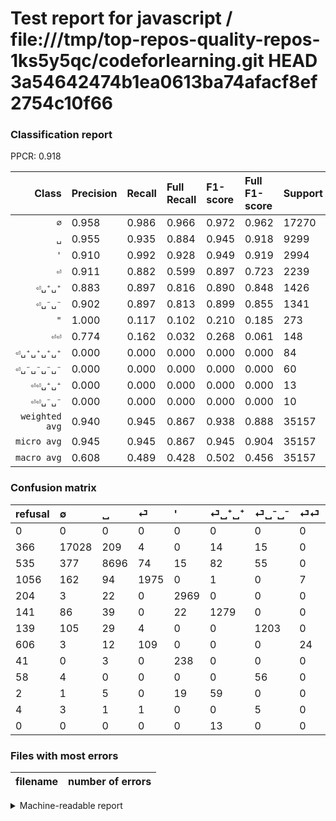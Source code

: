 # Test report for javascript / file:///tmp/top-repos-quality-repos-1ks5y5qc/codeforlearning.git HEAD 3a54642474b1ea0613ba74afacf8ef2754c10f66

### Classification report

PPCR: 0.918

| Class | Precision | Recall | Full Recall | F1-score | Full F1-score | Support | Full Support | PPCR |
|------:|:----------|:-------|:------------|:---------|:---------|:--------|:-------------|:-----|
| `∅` | 0.958| 0.986| 0.966| 0.972| 0.962| 17270| 17636| 0.979 |
| `␣` | 0.955| 0.935| 0.884| 0.945| 0.918| 9299| 9834| 0.946 |
| `'` | 0.910| 0.992| 0.928| 0.949| 0.919| 2994| 3198| 0.936 |
| `⏎` | 0.911| 0.882| 0.599| 0.897| 0.723| 2239| 3295| 0.680 |
| `⏎␣⁺␣⁺` | 0.883| 0.897| 0.816| 0.890| 0.848| 1426| 1567| 0.910 |
| `⏎␣⁻␣⁻` | 0.902| 0.897| 0.813| 0.899| 0.855| 1341| 1480| 0.906 |
| `"` | 1.000| 0.117| 0.102| 0.210| 0.185| 273| 314| 0.869 |
| `⏎⏎` | 0.774| 0.162| 0.032| 0.268| 0.061| 148| 754| 0.196 |
| `⏎␣⁺␣⁺␣⁺␣⁺` | 0.000| 0.000| 0.000| 0.000| 0.000| 84| 86| 0.977 |
| `⏎␣⁻␣⁻␣⁻␣⁻` | 0.000| 0.000| 0.000| 0.000| 0.000| 60| 118| 0.508 |
| `⏎⏎␣⁺␣⁺` | 0.000| 0.000| 0.000| 0.000| 0.000| 13| 13| 1.000 |
| `⏎⏎␣⁻␣⁻` | 0.000| 0.000| 0.000| 0.000| 0.000| 10| 14| 0.714 |
| `weighted avg` | 0.940| 0.945| 0.867| 0.938| 0.888| 35157| 38309| 0.918 |
| `micro avg` | 0.945| 0.945| 0.867| 0.945| 0.904| 35157| 38309| 0.918 |
| `macro avg` | 0.608| 0.489| 0.428| 0.502| 0.456| 35157| 38309| 0.918 |

### Confusion matrix

|refusal|  ∅| ␣| ⏎| '| ⏎␣⁺␣⁺| ⏎␣⁻␣⁻| ⏎⏎| "| ⏎␣⁻␣⁻␣⁻␣⁻| ⏎␣⁺␣⁺␣⁺␣⁺| ⏎⏎␣⁻␣⁻| ⏎⏎␣⁺␣⁺| 
|:---|:---|:---|:---|:---|:---|:---|:---|:---|:---|:---|:---|:---|
|0 |0 |0 |0 |0 |0 |0 |0 |0 |0 |0 |0 |0 |
|366 |17028 |209 |4 |0 |14 |15 |0 |0 |0 |0 |0 |0 |
|535 |377 |8696 |74 |15 |82 |55 |0 |0 |0 |0 |0 |0 |
|1056 |162 |94 |1975 |0 |1 |0 |7 |0 |0 |0 |0 |0 |
|204 |3 |22 |0 |2969 |0 |0 |0 |0 |0 |0 |0 |0 |
|141 |86 |39 |0 |22 |1279 |0 |0 |0 |0 |0 |0 |0 |
|139 |105 |29 |4 |0 |0 |1203 |0 |0 |0 |0 |0 |0 |
|606 |3 |12 |109 |0 |0 |0 |24 |0 |0 |0 |0 |0 |
|41 |0 |3 |0 |238 |0 |0 |0 |32 |0 |0 |0 |0 |
|58 |4 |0 |0 |0 |0 |56 |0 |0 |0 |0 |0 |0 |
|2 |1 |5 |0 |19 |59 |0 |0 |0 |0 |0 |0 |0 |
|4 |3 |1 |1 |0 |0 |5 |0 |0 |0 |0 |0 |0 |
|0 |0 |0 |0 |0 |13 |0 |0 |0 |0 |0 |0 |0 |

### Files with most errors

| filename | number of errors|
|:----:|:-----|

<details>
    <summary>Machine-readable report</summary>
```json
{
  "cl_report": {"\"": {"f1-score": 0.2098360655737705, "precision": 1.0, "recall": 0.11721611721611722, "support": 273}, "\u0027": {"f1-score": 0.9490171008470513, "precision": 0.9098988660741649, "recall": 0.9916499665998664, "support": 2994}, "macro avg": {"f1-score": 0.502468328460716, "precision": 0.6077724068391636, "recall": 0.4890221843532327, "support": 35157}, "micro avg": {"f1-score": 0.9445060727593367, "precision": 0.9445060727593367, "recall": 0.9445060727593367, "support": 35157}, "weighted avg": {"f1-score": 0.9383708279298825, "precision": 0.9399193703725197, "recall": 0.9445060727593367, "support": 35157}, "\u2205": {"f1-score": 0.9718623366246218, "precision": 0.9581363943281567, "recall": 0.9859872611464968, "support": 17270}, "\u23ce": {"f1-score": 0.8965047662278711, "precision": 0.9113982464236271, "recall": 0.8820902188476999, "support": 2239}, "\u23ce\u23ce": {"f1-score": 0.2681564245810056, "precision": 0.7741935483870968, "recall": 0.16216216216216217, "support": 148}, "\u23ce\u23ce\u2423\u207a\u2423\u207a": {"f1-score": 0.0, "precision": 0.0, "recall": 0.0, "support": 13}, "\u23ce\u23ce\u2423\u207b\u2423\u207b": {"f1-score": 0.0, "precision": 0.0, "recall": 0.0, "support": 10}, "\u23ce\u2423\u207a\u2423\u207a": {"f1-score": 0.8900487125956854, "precision": 0.8832872928176796, "recall": 0.896914446002805, "support": 1426}, "\u23ce\u2423\u207a\u2423\u207a\u2423\u207a\u2423\u207a": {"f1-score": 0.0, "precision": 0.0, "recall": 0.0, "support": 84}, "\u23ce\u2423\u207b\u2423\u207b": {"f1-score": 0.8994392523364486, "precision": 0.9017991004497751, "recall": 0.8970917225950783, "support": 1341}, "\u23ce\u2423\u207b\u2423\u207b\u2423\u207b\u2423\u207b": {"f1-score": 0.0, "precision": 0.0, "recall": 0.0, "support": 60}, "\u2423": {"f1-score": 0.944755282742137, "precision": 0.9545554335894622, "recall": 0.9351543176685665, "support": 9299}},
  "cl_report_full": {"\"": {"f1-score": 0.18497109826589597, "precision": 1.0, "recall": 0.10191082802547771, "support": 314}, "\u0027": {"f1-score": 0.9190527782077078, "precision": 0.9098988660741649, "recall": 0.9283927454659162, "support": 3198}, "macro avg": {"f1-score": 0.4559728970112431, "precision": 0.6077724068391636, "recall": 0.42836484010432496, "support": 38309}, "micro avg": {"f1-score": 0.903982794762203, "precision": 0.9445060727593367, "recall": 0.8667937038293874, "support": 38309}, "weighted avg": {"f1-score": 0.8878338030673151, "precision": 0.9348774745348616, "recall": 0.8667937038293874, "support": 38309}, "\u2205": {"f1-score": 0.9618165386353367, "precision": 0.9581363943281567, "recall": 0.9655250623724201, "support": 17636}, "\u23ce": {"f1-score": 0.7231783229586232, "precision": 0.9113982464236271, "recall": 0.5993930197268589, "support": 3295}, "\u23ce\u23ce": {"f1-score": 0.06114649681528662, "precision": 0.7741935483870968, "recall": 0.03183023872679045, "support": 754}, "\u23ce\u23ce\u2423\u207a\u2423\u207a": {"f1-score": 0.0, "precision": 0.0, "recall": 0.0, "support": 13}, "\u23ce\u23ce\u2423\u207b\u2423\u207b": {"f1-score": 0.0, "precision": 0.0, "recall": 0.0, "support": 14}, "\u23ce\u2423\u207a\u2423\u207a": {"f1-score": 0.8484245439469321, "precision": 0.8832872928176796, "recall": 0.8162093171665603, "support": 1567}, "\u23ce\u2423\u207a\u2423\u207a\u2423\u207a\u2423\u207a": {"f1-score": 0.0, "precision": 0.0, "recall": 0.0, "support": 86}, "\u23ce\u2423\u207b\u2423\u207b": {"f1-score": 0.8550106609808101, "precision": 0.9017991004497751, "recall": 0.8128378378378378, "support": 1480}, "\u23ce\u2423\u207b\u2423\u207b\u2423\u207b\u2423\u207b": {"f1-score": 0.0, "precision": 0.0, "recall": 0.0, "support": 118}, "\u2423": {"f1-score": 0.9180743243243243, "precision": 0.9545554335894622, "recall": 0.8842790319300387, "support": 9834}},
  "ppcr": 0.9177216841995354
}
```
</details>
